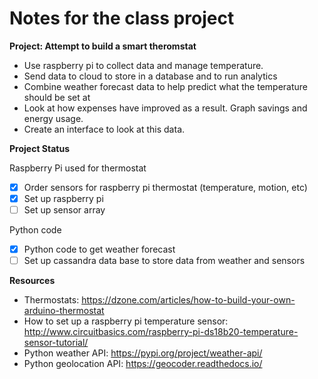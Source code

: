 Notes for the class project
===========================

**Project: Attempt to build a smart theromstat**

  * Use raspberry pi to collect data and manage temperature.
  * Send data to cloud to store in a database and to run analytics
  * Combine weather forecast data to help predict what the temperature should be set at
  * Look at how expenses have improved as a result. Graph savings and energy usage.
  * Create an interface to look at this data.

**Project Status**

Raspberry Pi used for thermostat

 * [x] Order sensors for raspberry pi thermostat (temperature, motion, etc)
 * [x] Set up raspberry pi
 * [ ] Set up sensor array

Python code

 * [x] Python code to get weather forecast
 * [ ] Set up cassandra data base to store data from weather and sensors

**Resources**

 * Thermostats: https://dzone.com/articles/how-to-build-your-own-arduino-thermostat
 * How to set up a raspberry pi temperature sensor: http://www.circuitbasics.com/raspberry-pi-ds18b20-temperature-sensor-tutorial/
 * Python weather API: https://pypi.org/project/weather-api/
 * Python geolocation API: https://geocoder.readthedocs.io/
